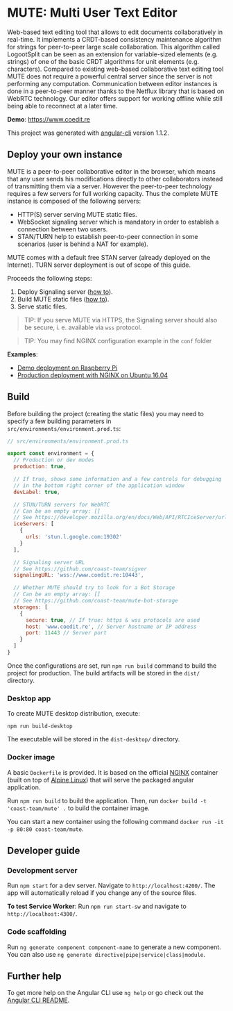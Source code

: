# MUTE: Multi User Text Editor

Web-based text editing tool that allows to edit documents collaboratively in real-time. It implements a CRDT-based consistency maintenance algorithm for strings for peer-to-peer large scale collaboration. This algorithm called LogootSplit can be seen as an extension for variable-sized elements (e.g. strings) of one of the basic CRDT algorithms for unit elements (e.g. characters). Compared to existing web-based collaborative text editing tool MUTE does not require a powerful central server since the server is not performing any computation. Communication between editor instances is done in a peer-to-peer manner thanks to the Netflux library that is based on WebRTC technology. Our editor offers support for working offline while still being able to reconnect at a  later time.

**Demo**: https://www.coedit.re

This project was generated with [angular-cli](https://github.com/angular/angular-cli) version 1.1.2.

## Deploy your own instance
MUTE is a peer-to-peer collaborative editor in the browser, which means that any user sends his modifications directly to other collaborators instead of transmitting them via a server. However the peer-to-peer technology requires a few servers for full working capacity. Thus the complete MUTE instance is composed of the following servers:

- HTTP(S) server serving MUTE static files.
- WebSocket signaling server which is mandatory in order to establish a connection between two users.
- STAN/TURN help to establish peer-to-peer connection in some scenarios (user is behind a NAT for example).

MUTE comes with a default free STAN server (already deployed on the Internet). TURN server deployment is out of scope of this guide.

Proceeds the following steps:

1. Deploy Signaling server ([how to](https://github.com/coast-team/sigver)).
2. Build MUTE static files ([how to](#build)).
3. Serve static files.

> TIP: If you serve MUTE via HTTPS, the Signaling server should also be secure, i. e. available via `wss` protocol.

> TIP: You may find NGINX configuration example in the `conf` folder

**Examples**:
- [Demo deployment on Raspberry Pi](https://github.com/coast-team/mute/wiki/Deploy:-Raspberry-Pi)
- [Production deployment with NGINX on Ubuntu 16.04](https://github.com/coast-team/mute/wiki/Deploy:-Production)

## Build
Before building the project (creating the static files) you may need to specify a few building parameters in `src/environments/environment.prod.ts`:

```javascript
// src/environments/environment.prod.ts

export const environment = {
  // Production or dev modes
  production: true,

  // If true, shows some information and a few controls for debugging
  // in the bottom right corner of the application window
  devLabel: true,

  // STUN/TURN servers for WebRTC
  // Can be an empty array: []
  // See https://developer.mozilla.org/en/docs/Web/API/RTCIceServer/urls
  iceServers: [
    {
      urls: 'stun.l.google.com:19302'
    }
  ],

  // Signaling server URL
  // See https://github.com/coast-team/sigver
  signalingURL: 'wss://www.coedit.re:10443',

  // Whether MUTE should try to look for a Bot Storage
  // Can be an empty array: []
  // See https://github.com/coast-team/mute-bot-storage
  storages: [
    {
      secure: true, // If true: https & wss protocols are used
      host: 'www.coedit.re', // Server hostname or IP address
      port: 11443 // Server port
    }
  ]
}
```
Once the configurations are set, run `npm run build` command to build the project for production. The build artifacts will be stored in the `dist/` directory.

### Desktop app
To create MUTE desktop distribution, execute:
```
npm run build-desktop
```
The executable will be stored in the `dist-desktop/` directory.

### Docker image

A basic `Dockerfile` is provided. It is based on the official [NGINX](https://hub.docker.com/_/nginx/) container (built on top of [Alpine Linux](https://alpinelinux.org/)) that will serve the packaged angular application.

Run `npm run build` to build the application.
Then, run `docker build -t 'coast-team/mute' .` to build the container image.

You can start a new container using the following command `docker run -it -p 80:80 coast-team/mute`.

## Developer guide
### Development server
Run `npm start` for a dev server. Navigate to `http://localhost:4200/`. The app will automatically reload if you change any of the source files.

**To test Service Worker**: 
Run `npm run start-sw` and navigate to `http://localhost:4300/`. 

### Code scaffolding

Run `ng generate component component-name` to generate a new component. You can also use `ng generate directive|pipe|service|class|module`.

## Further help

To get more help on the Angular CLI use `ng help` or go check out the [Angular CLI README](https://github.com/angular/angular-cli/blob/master/README.md).
